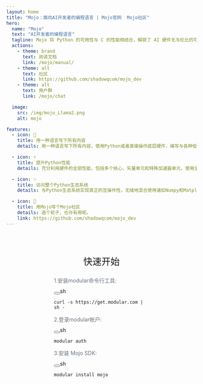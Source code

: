 ```yaml
---
layout: home
title: "Mojo：面向AI开发者的编程语言 | Mojo官网  Mojo社区"
hero:
  name: "Mojo"
  text: "AI开发者的编程语言"
  tagline: Mojo 将 Python 的可用性与 C 的性能相结合，解锁了 AI 硬件无与伦比的可编程性和 AI 模型的可扩展性。
  actions:
    - theme: brand
      text: 阅读文档
      link: /mojo/manual/
    - theme: alt
      text: 社区
      link: https://github.com/shadowqcom/mojo_dev
    - theme: alt
      text: 用户群
      link: /mojo/chat

  image:
    src: /img/mojo_Llama2.png
    alt: mojo

features:
  - icon: 🎉
    title: 用一种语言写下所有内容
    details: 用一种语言写下所有内容，使用Python或者直接操作底层硬件，编写与各种低级AI硬件交互的程序，无需C++或CUDA。。

  - icon: ⚡
    title: 提升Python性能
    details: 充分利用硬件的全部性能，包括多个核心、矢量单元和特殊加速器单元，使用全球最先进的编译器和异构运行时。实现与C++和CUDA相媲美的性能。

  - icon: ✨
    title: 访问整个Python生态系统
    details: 与Python生态系统实现真正的互操作性，无缝地混合使用诸如Numpy和Matplotlib等任意库与您的自定义代码和Mojo代码。

  - icon: 🛞
    title: 用Mojo写个Mojo社区
    details: 造个轮子，也许有用呢。
    link: https://github.com/shadowqcom/mojo_dev
---
```


<br><br>

<p align="center" style="font-size: 24px;">快速开始</p>

<div style="width: 50%; margin: 10px auto;">
  <span style="color:#6A737D; font-size: 14px; margin: 10px auto;">1.安装modular命令行工具:</span>
</div>
<div class="language-sh vp-adaptive-theme" style="width: 50%; margin: 10px auto;">
<button title="Copy Code" class="copy"></button><span class="lang">sh</span>
<pre class="shiki shiki-themes github-light github-dark vp-code"><code><span class="line"><span style="--shiki-light:#6F42C1;--shiki-dark:#B392F0;">curl</span><span style="--shiki-light:#005CC5;--shiki-dark:#79B8FF;"> -s</span><span style="--shiki-light:#032F62;--shiki-dark:#9ECBFF;"> https://get.modular.com</span><span style="--shiki-light:#D73A49;--shiki-dark:#F97583;"> |</span><span style="--shiki-light:#6F42C1;--shiki-dark:#B392F0;"> sh</span><span style="--shiki-light:#032F62;--shiki-dark:#9ECBFF;"> -</span></span></code></pre>
</div>
<div style="width: 50%; margin: 10px auto;">
  <span style="color:#6A737D; font-size: 14px; margin: 10px auto;">2.登录modular帐户:</span>
</div>
<div class="language-sh vp-adaptive-theme" style="width: 50%; margin: 10px auto;">
  <button title="Copy Code" class="copy"></button><span class="lang">sh</span>
  <pre class="shiki shiki-themes github-light github-dark vp-code"><code><span class="line"></span><span class="line"><span style="--shiki-light:#6F42C1;--shiki-dark:#B392F0;">modular</span><span style="--shiki-light:#032F62;--shiki-dark:#9ECBFF;"> auth</span></span></code></pre>
</div>
<div style="width: 50%; margin: 10px auto;">
  <span style="color:#6A737D; font-size: 14px; margin: 10px auto;">3.安装 Mojo SDK:</span>
</div>
<div class="language-sh vp-adaptive-theme" style="width: 50%; margin: 10px auto;">
  <button title="Copy Code" class="copy"></button><span class="lang">sh</span>
  <pre class="shiki shiki-themes github-light github-dark vp-code"><code><span class="line"></span><span class="line"><span style="--shiki-light:#6F42C1;--shiki-dark:#B392F0;">modular</span><span style="--shiki-light:#032F62;--shiki-dark:#9ECBFF;"> install</span><span style="--shiki-light:#032F62;--shiki-dark:#9ECBFF;"> mojo</span></span></code></pre>
</div>